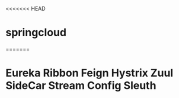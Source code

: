 <<<<<<< HEAD
# springcloud
=======
#  Eureka  Ribbon  Feign  Hystrix  Zuul  SideCar   Stream  Config   Sleuth
